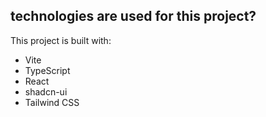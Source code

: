 
## technologies are used for this project?

This project is built with:

- Vite
- TypeScript
- React
- shadcn-ui
- Tailwind CSS


